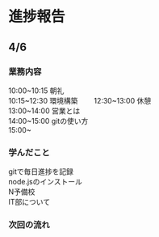 # 進捗報告
## 4/6
### 業務内容
10:00~10:15 朝礼  
10:15~12:30 環境構築　　
12:30~13:00 休憩  
13:00~14:00 営業とは  
14:00~15:00 gitの使い方  
15:00~

### 学んだこと
gitで毎日進捗を記録  
node.jsのインストール  
N予備校  
IT部について

### 次回の流れ
